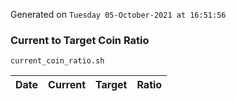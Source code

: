 Generated on `Tuesday 05-October-2021 at 16:51:56`

### Current to Target Coin Ratio
`current_coin_ratio.sh`

Date|Current|Target|Ratio
---|---|---|---

